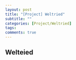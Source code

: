 ```yaml
---
layout: post
title: "[Project] Weltried"
subtitle: ""
categories: [Project/Weltried]
tags:
comments: true
---
```


## Welteied
